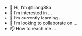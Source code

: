 - 👋 Hi, I’m @lliang88a
- 👀 I’m interested in ...
- 🌱 I’m currently learning ...
- 💞️ I’m looking to collaborate on ...
- 📫 How to reach me ...

<!---
lliang88a/lliang88a is a ✨ special ✨ repository because its `README.md` (this file) appears on your GitHub profile.
You can click the Preview link to take a look at your changes.
--->
